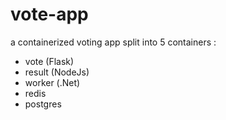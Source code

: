 # vote-app
a containerized voting app split into 5 containers :
  - vote (Flask)
  - result (NodeJs)
  - worker (.Net)
  - redis 
  - postgres
  

